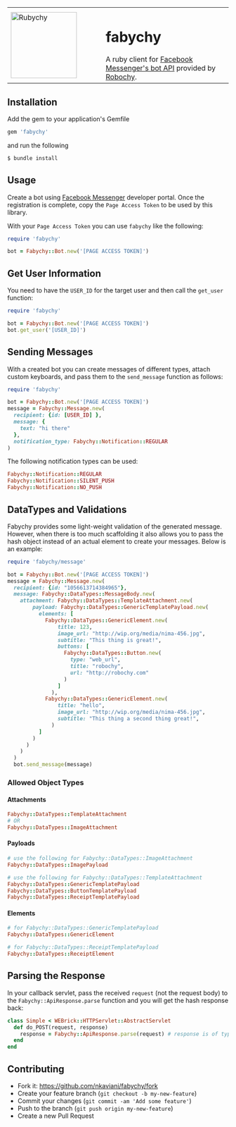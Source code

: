 <!--
  Title: fabychy
  Description: A ruby cient for Facebook Messenger's bot API
  Author: Nima Kaviani - nkaviani
  -->
<meta name='keywords' content='fabychy, facebook, bot, ruby, api, library'>
<table border="0">
<tr>
<td width="200px">
  <img src="https://s3-us-west-2.amazonaws.com/robochyassets/fabychy/fabychu-150x150.png" alt="Rubychy" height="150px"/> 
</td>
<td>
<h1>fabychy</h1>
A ruby client for <a href="https://messengerplatform.fb.com/">Facebook Messenger's bot API</a> provided by <a href="http://robochy.com">Robochy</a>. 
</td>
</tr>
</table>

## Installation

Add the gem to your application's Gemfile

```ruby
gem 'fabychy'
```

and run the following

```ruby
$ bundle install
```

## Usage
Create a bot using [Facebook Messenger](https://developers.facebook.com/docs/messenger-platform/product-overview) developer portal. Once the registration is complete, copy the `Page Access Token` to be used by this library.

With your `Page Access Token` you can use `fabychy` like the following:

```ruby
require 'fabychy'

bot = Fabychy::Bot.new('[PAGE ACCESS TOKEN]')
```

## Get User Information
You need to have the `USER_ID` for the target user and then call the `get_user` function:

```ruby
require 'fabychy'

bot = Fabychy::Bot.new('[PAGE ACCESS TOKEN]')
bot.get_user('[USER_ID]')
```

## Sending Messages
With a created bot you can create messages of different types, attach custom keyboards, and pass them to the `send_message` function as follows:
```ruby
require 'fabychy'

bot = Fabychy::Bot.new('[PAGE ACCESS TOKEN]')
message = Fabychy::Message.new(
  recipient: {id: [USER_ID] },
  message: {
    text: "hi there"
  },
  notification_type: Fabychy::Notification::REGULAR
)
```

The following notification types can be used:
```ruby
Fabychy::Notification::REGULAR
Fabychy::Notification::SILENT_PUSH
Fabychy::Notification::NO_PUSH
```

## DataTypes and Validations
Fabychy provides some light-weight validation of the generated message. However, when there is too much scaffolding it also allows you to pass the hash object instead of an actual element to create your messages. Below is an example:

```ruby
require 'fabychy/message'

bot = Fabychy::Bot.new('[PAGE ACCESS TOKEN]')
message = Fabychy::Message.new(
  recipient: {id: "1056613714384965"},
  message: Fabychy::DataTypes::MessageBody.new(
    attachment: Fabychy::DataTypes::TemplateAttachment.new(
        payload: Fabychy::DataTypes::GenericTemplatePayload.new(
          elements: [
            Fabychy::DataTypes::GenericElement.new(
                title: 123,
                image_url: "http://wip.org/media/nima-456.jpg",
                subtitle: "This thing is great!",
                buttons: [
                  Fabychy::DataTypes::Button.new(
                    type: "web_url",
                    title: "robochy",
                    url: "http://robochy.com"
                  )
                ]
              ),
            Fabychy::DataTypes::GenericElement.new(
                title: "hello",
                image_url: "http://wip.org/media/nima-456.jpg",
                subtitle: "This thing a second thing great!",
              )
          ]
        )
      )
    )
  )
  bot.send_message(message)
```

### Allowed Object Types

#### Attachments
```ruby
Fabychy::DataTypes::TemplateAttachment
# OR
Fabychy::DataTypes::ImageAttachment
```
#### Payloads
```ruby
# use the following for Fabychy::DataTypes::ImageAttachment
Fabychy::DataTypes::ImagePayload 

# use the following for Fabychy::DataTypes::TemplateAttachment
Fabychy::DataTypes::GenericTemplatePayload 
Fabychy::DataTypes::ButtonTemplatePayload 
Fabychy::DataTypes::ReceiptTemplatePayload 
```

#### Elements
```ruby
# for Fabychy::DataTypes::GenericTemplatePayload 
Fabychy::DataTypes::GenericElement

# for Fabychy::DataTypes::ReceiptTemplatePayload 
Fabychy::DataTypes::ReceiptElement
```

## Parsing the Response

In your callback servlet, pass the received `request` (not the request body) to the `Fabychy::ApiResponse.parse` function and you will get the hash response back:

```ruby
class Simple < WEBrick::HTTPServlet::AbstractServlet
  def do_POST(request, response)
    response = Fabychy::ApiResponse.parse(request) # response is of type Hash
  end
end
```

## Contributing
- Fork it: https://github.com/nkaviani/fabychy/fork
- Create your feature branch (`git checkout -b my-new-feature`)
- Commit your changes (`git commit -am 'Add some feature'`)
- Push to the branch (`git push origin my-new-feature`)
- Create a new Pull Request
